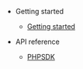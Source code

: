 * Getting started

  * [Getting started](README.md)


* API reference

  * [PHPSDK](API/PHPSDK.md)
 



